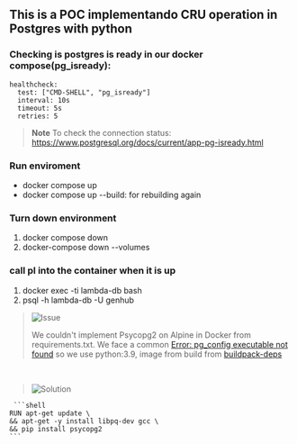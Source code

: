 ## This is a POC implementando CRU operation in Postgres with python

### Checking is postgres is ready in our docker compose(pg_isready):

```shell
healthcheck:
  test: ["CMD-SHELL", "pg_isready"]
  interval: 10s
  timeout: 5s
  retries: 5
```
> **Note**
> To check the connection status: https://www.postgresql.org/docs/current/app-pg-isready.html

### Run enviroment 

* docker compose up 
* docker compose up --build: for rebuilding again

### Turn down environment

1. docker compose down
2. docker-compose down --volumes

### call pl into the container when it is up 
1. docker exec -ti lambda-db bash
2. psql -h lambda-db -U genhub

> <picture>
>   <source media="(prefers-color-scheme: light)" srcset="https://raw.githubusercontent.com/Mqxx/GitHub-Markdown/main/blockquotes/badge/light-theme/issue.svg">
>   <img alt="Issue" src="https://raw.githubusercontent.com/Mqxx/GitHub-Markdown/main/blockquotes/badge/dark-theme/issue.svg">
> </picture><br>
>
> We couldn't implement Psycopg2 on Alpine in Docker from requirements.txt. We face a common [Error: pg_config executable not found](https://raw.githubusercontent.com/ldipotetjob/dockerized.python.apps/main/try-docker-compose-app/pythonpostgres/error.txt) 
> so we use python:3.9, image from build from [buildpack-deps](https://github.com/docker-library/buildpack-deps)

</br>

> <picture>
>   <source media="(prefers-color-scheme: light)" srcset="https://raw.githubusercontent.com/Mqxx/GitHub-Markdown/main/blockquotes/badge/light-theme/solution.svg">
>   <img alt="Solution" src="https://raw.githubusercontent.com/Mqxx/GitHub-Markdown/main/blockquotes/badge/dark-theme/solution.svg">
> </picture><br>
>
     ```shell
    RUN apt-get update \
    && apt-get -y install libpq-dev gcc \
    && pip install psycopg2
    ```